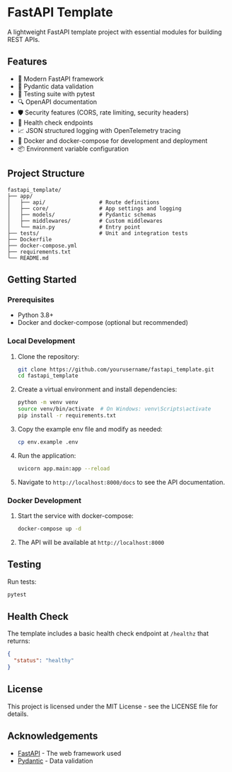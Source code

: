# FastAPI Template

A lightweight FastAPI template project with essential modules for building REST APIs.

## Features

- 🚀 Modern FastAPI framework
- 📝 Pydantic data validation
- 🧪 Testing suite with pytest
- 🔍 OpenAPI documentation
- 🛡️ Security features (CORS, rate limiting, security headers)
- 🎯 Health check endpoints
- 📈 JSON structured logging with OpenTelemetry tracing
- 🔄 Docker and docker-compose for development and deployment
- 📦 Environment variable configuration

## Project Structure

```
fastapi_template/
├── app/
│   ├── api/                 # Route definitions
│   ├── core/                # App settings and logging
│   ├── models/              # Pydantic schemas
│   ├── middlewares/         # Custom middlewares
│   └── main.py              # Entry point
├── tests/                   # Unit and integration tests
├── Dockerfile
├── docker-compose.yml
├── requirements.txt
└── README.md
```

## Getting Started

### Prerequisites

- Python 3.8+
- Docker and docker-compose (optional but recommended)

### Local Development

1. Clone the repository:
   ```bash
   git clone https://github.com/yourusername/fastapi_template.git
   cd fastapi_template
   ```

2. Create a virtual environment and install dependencies:
   ```bash
   python -m venv venv
   source venv/bin/activate  # On Windows: venv\Scripts\activate
   pip install -r requirements.txt
   ```

3. Copy the example env file and modify as needed:
   ```bash
   cp env.example .env
   ```

4. Run the application:
   ```bash
   uvicorn app.main:app --reload
   ```

5. Navigate to `http://localhost:8000/docs` to see the API documentation.

### Docker Development

1. Start the service with docker-compose:
   ```bash
   docker-compose up -d
   ```

2. The API will be available at `http://localhost:8000`

## Testing

Run tests:
```bash
pytest
```

## Health Check

The template includes a basic health check endpoint at `/healthz` that returns:

```json
{
  "status": "healthy"
}
```

## License

This project is licensed under the MIT License - see the LICENSE file for details.

## Acknowledgements

- [FastAPI](https://fastapi.tiangolo.com/) - The web framework used
- [Pydantic](https://pydantic-docs.helpmanual.io/) - Data validation 